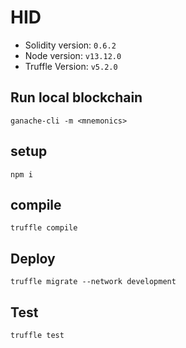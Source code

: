 # HID

- Solidity version: `0.6.2`
- Node version: `v13.12.0`
- Truffle Version: `v5.2.0`

## Run local blockchain

```
ganache-cli -m <mnemonics>
```

## setup

```
npm i
```

## compile
```
truffle compile
```

## Deploy

```
truffle migrate --network development
```

## Test

```
truffle test
```